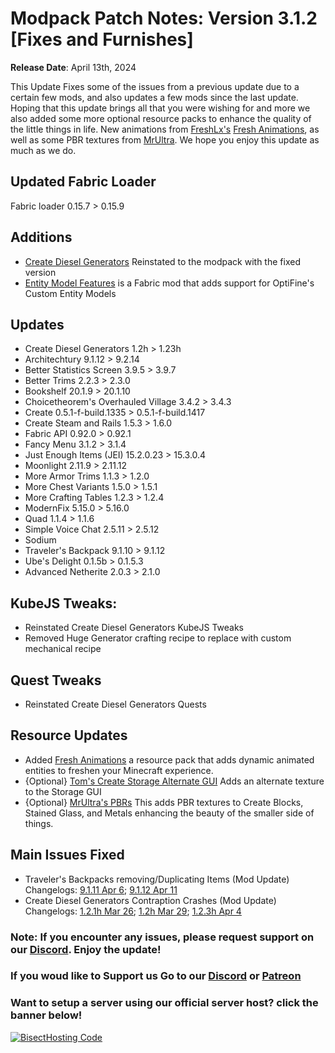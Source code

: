 # Modpack Patch Notes: Version 3.1.2 [Fixes and Furnishes]
**Release Date**: April 13th, 2024

This Update Fixes some of the issues from a previous update due to a certain few mods, and also updates a few mods since the last update. Hoping that this update brings all that you were wishing for and more we also added some more optional resource packs to enhance the quality of the little things in life. New animations from [FreshLx's](https://modrinth.com/user/FreshLX) [Fresh Animations](https://modrinth.com/resourcepack/fresh-animations), as well as some PBR textures from [MrUltra](https://modrinth.com/user/MrUltra). We hope you enjoy this update as much as we do.


## Updated Fabric Loader
Fabric loader 0.15.7 > 0.15.9

## Additions
- [Create Diesel Generators](https://modrinth.com/mod/create-diesel-generators-fabric) Reinstated to the modpack with the fixed version
- [Entity Model Features](https://modrinth.com/mod/entity-model-features) is a Fabric mod that adds support for OptiFine's Custom Entity Models


## Updates
- Create Diesel Generators 1.2h > 1.23h
- Architechtury 9.1.12 > 9.2.14
- Better Statistics Screen 3.9.5 > 3.9.7
- Better Trims 2.2.3 > 2.3.0
- Bookshelf 20.1.9 > 20.1.10
- Choicetheorem's Overhauled Village 3.4.2 > 3.4.3
- Create 0.5.1-f-build.1335 > 0.5.1-f-build.1417
- Create Steam and Rails 1.5.3 > 1.6.0
- Fabric API 0.92.0 > 0.92.1
- Fancy Menu 3.1.2 > 3.1.4
- Just Enough Items (JEI) 15.2.0.23 > 15.3.0.4
- Moonlight 2.11.9 > 2.11.12
- More Armor Trims 1.1.3 > 1.2.0
- More Chest Variants 1.5.0 > 1.5.1
- More Crafting Tables 1.2.3 > 1.2.4
- ModernFix 5.15.0 > 5.16.0
- Quad 1.1.4 > 1.1.6
- Simple Voice Chat 2.5.11 > 2.5.12
- Sodium 
- Traveler's Backpack 9.1.10 > 9.1.12
- Ube's Delight 0.1.5b > 0.1.5.3 
- Advanced Netherite 2.0.3 > 2.1.0



## KubeJS Tweaks:
- Reinstated Create Diesel Generators KubeJS Tweaks
- Removed Huge Generator crafting recipe to replace with custom mechanical recipe

## Quest Tweaks
- Reinstated Create Diesel Generators Quests

## Resource Updates
- Added [Fresh Animations](https://modrinth.com/resourcepack/fresh-animations) a resource pack that adds dynamic animated entities to freshen your Minecraft experience.
- {Optional} [Tom's Create Storage Alternate GUI](https://modrinth.com/resourcepack/toms-create-storage/version/Optional) Adds an alternate texture to the Storage GUI
- {Optional} [MrUltra's PBRs](https://modrinth.com/user/MrUltra) This adds PBR textures to Create Blocks, Stained Glass, and Metals enhancing the beauty of the smaller side of things.

## Main Issues Fixed
- Traveler's Backpacks removing/Duplicating Items (Mod Update) Changelogs: [9.1.11 Apr 6](https://modrinth.com/mod/travelersbackpack/version/OZYAzeTR); [9.1.12 Apr 11](https://modrinth.com/mod/travelersbackpack/version/kf3NfFx1)
- Create Diesel Generators Contraption Crashes (Mod Update) Changelogs: [1.2.1h Mar 26](https://modrinth.com/mod/create-diesel-generators-fabric/version/1.20.1-1.2.1h); [1.2h Mar 29](https://modrinth.com/mod/create-diesel-generators-fabric/version/1.20.1-1.2h); [1.2.3h Apr 4](https://modrinth.com/mod/create-diesel-generators-fabric/version/1.20.1-1.2.3h)

### Note: If you encounter any issues, please request support on our [Discord](https://discord.gg/quenZthXgy). Enjoy the update!
### If you woud like to Support us Go to our [Discord](https://discord.gg/quenZthXgy) or [Patreon](https://www.patreon.com/landscapes_reimagined)
### Want to setup a server using our official server host? click the banner below!
[![BisectHosting Code](https://raw.githubusercontent.com/M0nkeyPr0grammer/Landscapes-Reimagined/main/BH_Landscape_Reimagined.png)](https://bisecthosting.com/M0nkeyPr0grammer?r=modrinth+chanelog)
